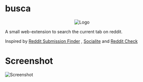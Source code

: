 # busca

<p align="center">
  <img src="https://github.com/afk-mcz/busca.afk/blob/master/dist/img/128icon_dark.png" alt="Logo"/>
</p>

A small web-extension to search the current tab on reddit.

Inspired by [Reddit Submission Finder](https://addons.mozilla.org/en-US/firefox/addon/reddit-submission-finder/) , [Socialite](https://addons.mozilla.org/en-US/firefox/addon/socialite/) and [Reddit Check](https://github.com/hsbakshi/reddit-check)

# Screenshot

![Screenshot](https://github.com/afk-mcz/busca.afk/blob/master/screenshots/screenshot-1.png?raw=true)
